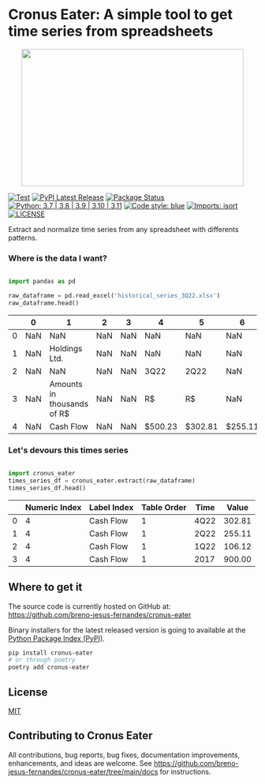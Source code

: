 # Cronus Eater: A simple tool to get time series from spreadsheets

<div align="center">
  <img width="450" height="278" src="https://raw.githubusercontent.com/breno-jesus-fernandes/cronus-eater/5e3a88709eeb845fa24b1dff5b9d3039a88c3d9c/docs/img/cronus-eater-logo.png"><br>
</div>

[![Test](https://github.com/BrenoJesusFernandes/cronus-eater/actions/workflows/test.yaml/badge.svg)](https://github.com/BrenoJesusFernandes/cronus-eater/actions/workflows/test.yaml)
[![PyPI Latest Release](https://img.shields.io/pypi/v/cronus-eater.svg)](https://pypi.org/project/cronus-eater/)
[![Package Status](https://img.shields.io/pypi/status/cronus-eater.svg)](https://pypi.org/project/cronus-eater/)
[![Python: 3.7 | 3.8 | 3.9 | 3.10 | 3.11](https://img.shields.io/badge/Python-3.7%20%7C%203.8%20%7C%203.9%20%7C%203.10%20%7C%203.11-blue.svg)](https://pypi.org/project/cronus-eater/)
[![Code style: blue](https://img.shields.io/badge/code%20style-blue-blue.svg)](https://github.com/grantjenks/blue)
[![Imports: isort](https://img.shields.io/badge/%20imports-isort-%231674b1?style=flat&labelColor=ef8336)](https://pycqa.github.io/isort/) 
[![LICENSE](https://img.shields.io/badge/license-MIT-green.svg)](https://github.com/BrenoJesusFernandes/cronus-eater/blob/main/LICENSE)

Extract and normalize time series from any spreadsheet with differents patterns.


### Where is the data I want?

```python

import pandas as pd

raw_dataframe = pd.read_excel('historical_series_3Q22.xlsx')
raw_dataframe.head()

```

|     |  0  |              1              |  2  |  3  |    4     |     5    |    6    |    7     |    8      |  9  |
| --- | --- | --------------------------- | --- | --- | -------  | -------  | ------  | -------  | -------   | ----|
| 0   | NaN | NaN                         | NaN | NaN |   NaN    |   NaN    |   NaN   |    NaN   |    NaN    | NaN |
| 1   | NaN | Holdings Ltd.               | NaN | NaN |   NaN    |   NaN    |   NaN   |    NaN   |    NaN    | NaN |
| 2   | NaN | NaN                         | NaN | NaN |   3Q22   |   2Q22   |   NaN   |   1Q22   |   2022    | NaN |
| 3   | NaN | Amounts in thousands of R$  | NaN | NaN |   R$     |   R$     |   NaN   |    R$    |    R$     | NaN |
| 4   | NaN | Cash Flow                   | NaN | NaN | $500.23  | $302.81  | $255.11 | $106.12  |  $900.00  | NaN |

### Let's devours this times series  

```python

import cronus_eater
times_series_df = cronus_eater.extract(raw_dataframe)
times_series_df.head()

```


|     | Numeric Index | Label Index | Table Order | Time | Value   |
| --- | ------------- | ---------   | ----------- | ---- | ------- |
| 0   |  4            | Cash Flow   | 1           | 4Q22 | 302.81  |
| 1   |  4            | Cash Flow   | 1           | 2Q22 | 255.11  |
| 2   |  4            | Cash Flow   | 1           | 1Q22 | 106.12  |
| 3   |  4            | Cash Flow   | 1           | 2017 | 900.00  |


## Where to get it

The source code is currently hosted on GitHub at: <https://github.com/breno-jesus-fernandes/cronus-eater>

Binary installers for the latest released version is going to available at the [Python Package Index (PyPI)](https://pypi.org/project/cronus-eater).


```sh
pip install cronus-eater
# or through poetry
poetry add cronus-eater
```

## License

[MIT](https://github.com/breno-jesus-fernandes/cronus-eater/blob/main/LICENSE)

## Contributing to Cronus Eater
All contributions, bug reports, bug fixes, documentation improvements, enhancements, and ideas are welcome. See https://github.com/breno-jesus-fernandes/cronus-eater/tree/main/docs for instructions.



 
